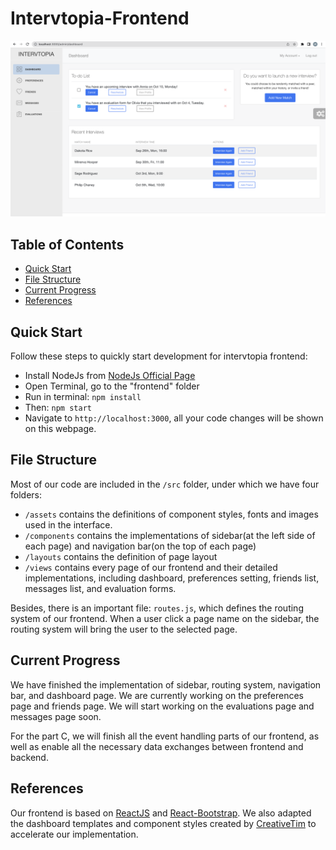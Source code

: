 # Intervtopia-Frontend

![Dashboard](./screenshots/current-dashboard.png)

## Table of Contents

- [Quick Start](#quick-start)
- [File Structure](#file-structure)
- [Current Progress](#current-progress)
- [References](#references)

## Quick Start

Follow these steps to quickly start development for intervtopia frontend:

- Install NodeJs from [NodeJs Official Page](https://nodejs.org/en/)
- Open Terminal, go to the "frontend" folder
- Run in terminal: `npm install`
- Then: `npm start`
- Navigate to `http://localhost:3000`, all your code changes will be shown on this webpage.



## File Structure

Most of our code are included in the `/src` folder, under which we have four folders:

- `/assets` contains the definitions of component styles, fonts and images used in the interface.
- `/components` contains the implementations of sidebar(at the left side of each page) and navigation bar(on the top of each page)
- `/layouts` contains the definition of page layout
- `/views` contains every page of our frontend and their detailed implementations, including dashboard, preferences setting, friends list, messages list, and evaluation forms.

Besides, there is an important file: `routes.js`, which defines the routing system of our frontend. When a user click a page name on the sidebar, the routing system will bring the user to the selected page.

## Current Progress

We have finished the implementation of sidebar, routing system, navigation bar, and dashboard page. We are currently working on the preferences page and friends page. We will start working on the evaluations page and messages page soon. 

For the part C, we will finish all the event handling parts of our frontend, as well as enable all the necessary data exchanges between frontend and backend.

## References

Our frontend is based on [ReactJS](https://reactjs.org/) and [React-Bootstrap](https://react-bootstrap.github.io/). We also adapted the dashboard templates and component styles created by [CreativeTim](https://github.com/creativetimofficial/light-bootstrap-dashboard-react) to accelerate our implementation.

